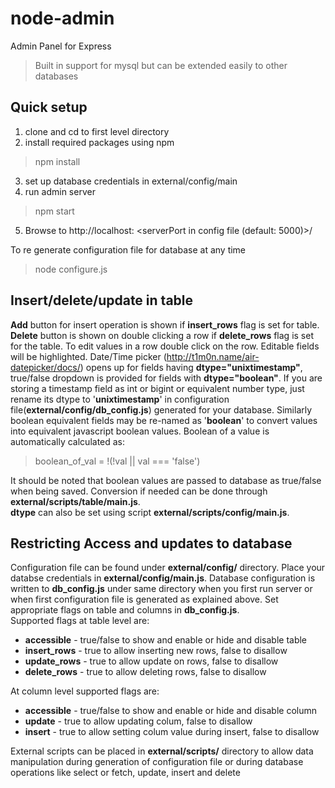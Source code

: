 # node-admin
Admin Panel for Express
> Built in support for mysql but can be extended easily to other databases

## Quick setup
1. clone and cd to first level directory
2. install required packages using npm
> npm install
3. set up database credentials in external/config/main
4. run admin server
> npm start
5. Browse to http://localhost: \<serverPort in config file (default: 5000)\>/  

To re generate configuration file for database at any time
> node configure.js

## Insert/delete/update in table
**Add** button for insert operation is shown if **insert_rows** flag is set for table. **Delete** button is shown on double clicking a row if **delete_rows** flag is set for the table.
To edit values in a row double click on the row. Editable fields will be highlighted. Date/Time picker (http://t1m0n.name/air-datepicker/docs/) opens up for fields having **dtype="unixtimestamp"**, true/false dropdown is provided for fields with **dtype="boolean"**. If you are storing a timestamp field as int or bigint or equivalent number type, just rename its dtype to '**unixtimestamp**' in configuration file(**external/config/db_config.js**) generated for your database. Similarly boolean equivalent fields may be re-named as '**boolean**' to convert values into equivalent javascript boolean values. Boolean of a value is automatically calculated as:
> boolean_of_val = !(!val || val === 'false')

It should be noted that boolean values are passed to database as true/false when being saved. Conversion if needed can be done through **external/scripts/table/main.js**.  
**dtype** can also be set using script **external/scripts/config/main.js**.

## Restricting Access and updates to database
Configuration file can be found under **external/config/** directory. Place your databse credentials in **external/config/main.js**.
Database configuration is written to **db_config.js** under same directory when you first run server or when first configuration file is generated as explained above.
Set appropriate flags on table and columns in **db_config.js**.\
Supported flags at table level are:
- **accessible** \- true/false to show and enable or hide and disable table
- **insert_rows** \- true to allow inserting new rows, false to disallow
- **update_rows** \- true to allow update on rows, false to disallow
- **delete_rows** \- true to allow deleting rows, false to disallow


At column level supported flags are:
- **accessible** \- true/false to show and enable or hide and disable column
- **update** \- true to allow updating colum, false to disallow
- **insert** \- true to allow setting colum value during insert, false to disallow

External scripts can be placed in **external/scripts/** directory to allow data manipulation during generation of configuration file or during database operations like select or fetch, update, insert and delete
